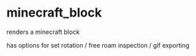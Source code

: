 # minecraft_block

renders a minecraft block

has options for set rotation / free roam inspection / gif exporting
